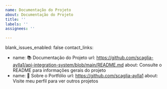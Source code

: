 ```yaml
---
name: Documentação do Projeto
about: Documentação do Projeto
title: ''
labels: ''
assignees: ''

---
```


blank_issues_enabled: false
contact_links:
  - name: 📚 Documentação do Projeto
    url: https://github.com/scaglia-aylla1/api-integration-system/blob/main/README.md
    about: Consulte o README para informações gerais do projeto
  - name: 💼 Sobre o Portfólio
    url: https://github.com/scaglia-aylla1
    about: Visite meu perfil para ver outros projetos
